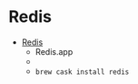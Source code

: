 # Redis
- [Redis](https://jpadilla.github.io/redisapp/)
  -  Redis.app
  - 
  - `brew cask install redis`
